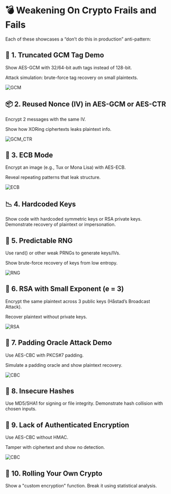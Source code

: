 # 💣 Weakening On Crypto Frails and Fails 

Each of these showcases a “don’t do this in production” anti-pattern:

## 🔐 1. Truncated GCM Tag Demo

Show AES-GCM with 32/64-bit auth tags instead of 128-bit.

Attack simulation: brute-force tag recovery on small plaintexts.

![GCM](GCM)

## 📦 2. Reused Nonce (IV) in AES-GCM or AES-CTR

Encrypt 2 messages with the same IV.

Show how XORing ciphertexts leaks plaintext info.

![GCM_CTR](GCM_CTR)

## 🔁 3. ECB Mode

Encrypt an image (e.g., Tux or Mona Lisa) with AES-ECB.

Reveal repeating patterns that leak structure.

![ECB](ECB)

## 📉 4. Hardcoded Keys

Show code with hardcoded symmetric keys or RSA private keys.
Demonstrate recovery of plaintext or impersonation.

## 📅 5. Predictable RNG

Use rand() or other weak PRNGs to generate keys/IVs.

Show brute-force recovery of keys from low entropy.

![RNG](RNG)

## 🧱 6. RSA with Small Exponent (e = 3)

Encrypt the same plaintext across 3 public keys (Håstad’s Broadcast Attack).

Recover plaintext without private keys.

![RSA](RSA)

## 🧮 7. Padding Oracle Attack Demo

Use AES-CBC with PKCS#7 padding.

Simulate a padding oracle and show plaintext recovery.

![CBC](CBC)

## 💬 8. Insecure Hashes

Use MD5/SHA1 for signing or file integrity.
Demonstrate hash collision with chosen inputs.

## 🛑 9. Lack of Authenticated Encryption

Use AES-CBC without HMAC.

Tamper with ciphertext and show no detection.

![CBC](CBC)

## 🔄 10. Rolling Your Own Crypto

Show a "custom encryption" function.
Break it using statistical analysis.


